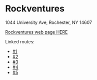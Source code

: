 # Rockventures

1044 University Ave, Rochester, NY 14607

[Rockventures web page HERE](https://www.rocventuresclimbing.com/)

Linked routes:

* [\#1](1.md)
* [\#2](2.md)
* [\#3](3.md)
* [\#4](4.md)
* [\#5](5.md)

